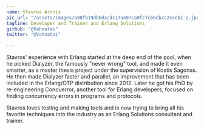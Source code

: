 ```yaml
---
name: Stavros Aronis
pic_url: "/assets/images/b80fb19db6dacdc17ae07ca0fc7cb8cb2c2ceeb1-2.jpeg"
tagline: Developer and Trainer and Erlang Solutions
github: "@Vahnatai"
twitter: "@Vahnatai"

---
```

Stavros' experience with Erlang started at the deep end of the pool, when he picked Dialyzer, the famously "never wrong" tool, and made it even smarter, as a master thesis project under the supervision of Kostis Sagonas. He then made Dialyzer faster and parallel, an improvement that has been included in the Erlang/OTP distribution since 2012. Later he got his PhD by re-engineering Concuerror, another tool for Erlang developers, focused on finding concurrency errors in programs and protocols. 

 Stavros loves testing and making tools and is now trying to bring all his favorite techniques into the industry as an Erlang Solutions consultant and trainer.